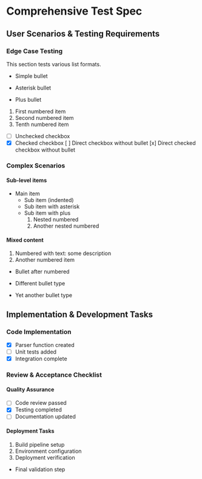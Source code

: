 # Comprehensive Test Spec

## User Scenarios & Testing Requirements

### Edge Case Testing
This section tests various list formats.

- Simple bullet
* Asterisk bullet  
+ Plus bullet
1. First numbered item
2. Second numbered item
10. Tenth numbered item
- [ ] Unchecked checkbox
- [x] Checked checkbox
[ ] Direct checkbox without bullet
[x] Direct checked checkbox without bullet

### Complex Scenarios

#### Sub-level items
- Main item
  - Sub item (indented)
  * Sub item with asterisk
  + Sub item with plus
    1. Nested numbered
    2. Another nested numbered

#### Mixed content
1. Numbered with text: some description
2. Another numbered item
- Bullet after numbered
* Different bullet type
+ Yet another bullet type

## Implementation & Development Tasks

### Code Implementation
- [x] Parser function created
- [ ] Unit tests added
- [x] Integration complete

### Review & Acceptance Checklist

#### Quality Assurance
- [ ] Code review passed
- [x] Testing completed
- [ ] Documentation updated

#### Deployment Tasks  
1. Build pipeline setup
2. Environment configuration
3. Deployment verification
- Final validation step